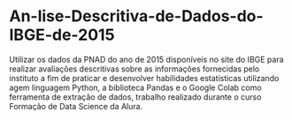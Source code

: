 # An-lise-Descritiva-de-Dados-do-IBGE-de-2015
Utilizar os dados da PNAD do ano de 2015 disponíveis no site do IBGE para realizar avaliações descritivas sobre as informações fornecidas pelo instituto a fim de praticar e desenvolver habilidades estatísticas utilizando agem linguagem Python, a biblioteca Pandas e o Google Colab como ferramenta de extração de dados, trabalho realizado durante o curso Formação de Data Science da Alura.
